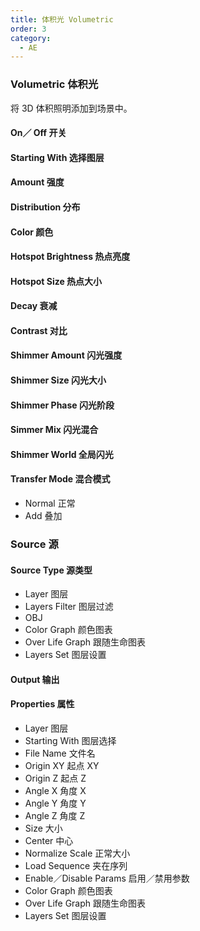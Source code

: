```yaml
---
title: 体积光 Volumetric
order: 3
category:
  - AE
---
```


### Volumetric 体积光

将 3D 体积照明添加到场景中。

#### On／ Off 开关

#### Starting With 选择图层

#### Amount 强度

#### Distribution 分布

#### Color 颜色

#### Hotspot Brightness 热点亮度

#### Hotspot Size 热点大小

#### Decay 衰减

#### Contrast 对比

#### Shimmer Amount 闪光强度

#### Shimmer Size 闪光大小

#### Shimmer Phase 闪光阶段

#### Simmer Mix 闪光混合

#### Shimmer World 全局闪光

#### Transfer Mode 混合模式

- Normal 正常
- Add 叠加

### Source 源

#### Source Type 源类型

- Layer 图层
- Layers Filter 图层过滤
- OBJ
- Color Graph 颜色图表
- Over Life Graph 跟随生命图表
- Layers Set 图层设置

#### Output 输出

#### Properties 属性

- Layer 图层
- Starting With 图层选择
- File Name 文件名
- Origin XY 起点 XY
- Origin Z 起点 Z
- Angle X 角度 X
- Angle Y 角度 Y
- Angle Z 角度 Z
- Size 大小
- Center 中心
- Normalize Scale 正常大小
- Load Sequence 夹在序列
- Enable／Disable Params 启用／禁用参数
- Color Graph 颜色图表
- Over Life Graph 跟随生命图表
- Layers Set 图层设置
